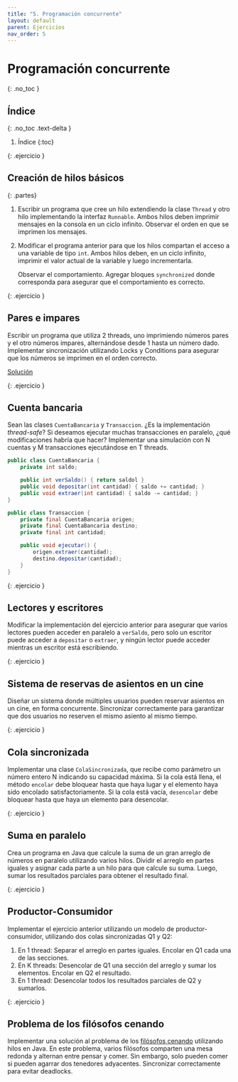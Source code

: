 ```yaml
---
title: "5. Programación concurrente"
layout: default
parent: Ejercicios
nav_order: 5
---
```


# Programación concurrente
{: .no_toc }

## Índice
{: .no_toc .text-delta }

1. Índice
{:toc}

{: .ejercicio }
## Creación de hilos básicos

{: .partes}
1. Escribir un programa que cree un hilo extendiendo la clase `Thread` y otro
    hilo implementando la interfaz `Runnable`. Ambos hilos deben imprimir
    mensajes en la consola en un ciclo infinito. Observar el orden en que se
    imprimen los mensajes.

2. Modificar el programa anterior para que los hilos compartan el acceso a una variable
   de tipo `int`. Ambos hilos deben, en un ciclo infinito, imprimir el valor
   actual de la variable y luego incrementarla.

   Observar el comportamiento. Agregar bloques `synchronized` donde corresponda
   para asegurar que el comportamiento es correcto.

{: .ejercicio }
## Pares e impares

Escribir un programa que utiliza 2 threads, uno imprimiendo números pares y el
otro números impares, alternándose desde 1 hasta un número dado. Implementar
sincronización utilizando Locks y Conditions para asegurar que los números se
imprimen en el orden correcto.

[Solución](https://github.com/algoritmos3ce/Ejercicios/tree/main/src/main/java/Concurrencia/ParesImpares/Numerador.java)

{: .ejercicio }
## Cuenta bancaria

Sean las clases `CuentaBancaria` y `Transaccion`. ¿Es la implementación
_thread-safe_? Si deseamos ejecutar muchas transacciones en paralelo, ¿qué
modificaciones habría que hacer? Implementar una simulación con N cuentas y
M transacciones ejecutándose en T threads.

```java
public class CuentaBancaria {
    private int saldo;

    public int verSaldo() { return saldol }
    public void depositar(int cantidad) { saldo += cantidad; }
    public void extraer(int cantidad) { saldo -= cantidad; }
}

public class Transaccion {
    private final CuentaBancaria origen;
    private final CuentaBancaria destino;
    private final int cantidad;

    public void ejecutar() {
        origen.extraer(cantidad);
        destino.depositar(cantidad);
    }
}
```

{: .ejercicio }
## Lectores y escritores

Modificar la implementación del ejercicio anterior para asegurar que varios
lectores pueden acceder en paralelo a `verSaldo`, pero solo un escritor
puede acceder a `depositar` o `extraer`, y ningún lector puede acceder mientras
un escritor está escribiendo.

{: .ejercicio }
## Sistema de reservas de asientos en un cine

Diseñar un sistema donde múltiples usuarios pueden reservar asientos en
un cine, en forma concurrente. Sincronizar correctamente para garantizar
que dos usuarios no reserven el mismo asiento al mismo tiempo.

{: .ejercicio }
## Cola sincronizada

Implementar una clase `ColaSincronizada`, que recibe como parámetro un número
entero N indicando su capacidad máxima. Si la cola está llena, el método
`encolar` debe bloquear hasta que haya lugar y el elemento haya sido encolado
satisfactoriamente. Si la cola está vacía, `desencolar` debe bloquear hasta que
haya un elemento para desencolar.

{: .ejercicio }
## Suma en paralelo

Crea un programa en Java que calcule la suma de un gran
arreglo de números en paralelo utilizando varios hilos. Dividir el arreglo en
partes iguales y asignar cada parte a un hilo para que calcule su suma.
Luego, sumar los resultados parciales para obtener el resultado final.

{: .ejercicio }
## Productor-Consumidor

Implementar el ejercicio anterior utilizando un modelo de productor-consumidor,
utilizando dos colas sincronizadas Q1 y Q2:

1. En 1 thread: Separar el arreglo en partes iguales. Encolar en Q1 cada una de
   las secciones.
2. En K threads: Desencolar de Q1 una sección del arreglo y sumar los elementos.
   Encolar en Q2 el resultado.
3. En 1 thread: Desencolar todos los resultados parciales de Q2 y sumarlos.

{: .ejercicio }
## Problema de los filósofos cenando

Implementar una solución al problema de los [filósofos
cenando](https://en.wikipedia.org/wiki/Dining_philosophers_problem) utilizando
hilos en Java. En este problema, varios filósofos comparten una mesa redonda y
alternan entre pensar y comer. Sin embargo, solo pueden comer si pueden agarrar
dos tenedores adyacentes. Sincronizar correctamente para evitar deadlocks.
